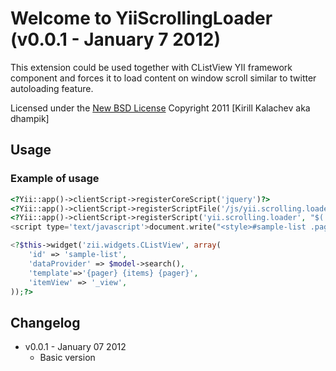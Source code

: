 Welcome to YiiScrollingLoader (v0.0.1 - January 7 2012)
==================


This extension could be used together with CListView YII framework component and forces it to
load content on window scroll similar to twitter autoloading feature.

Licensed under the [New BSD License](http://opensource.org/licenses/BSD-3-Clause)
Copyright 2011 [Kirill Kalachev aka dhampik]


## Usage

### Example of usage
``` php
<?Yii::app()->clientScript->registerCoreScript('jquery')?>
<?Yii::app()->clientScript->registerScriptFile('/js/yii.scrolling.loader.js')?>
<?Yii::app()->clientScript->registerScript('yii.scrolling.loader', "$('#sample-list').yiiScrollingLoader();", CClientScript::POS_READY)?>
<script type='text/javascript'>document.write("<style>#sample-list .pager{display: none;}</style>");</script>

<?$this->widget('zii.widgets.CListView', array(
	'id' => 'sample-list',
	'dataProvider' => $model->search(),
	'template'=>'{pager} {items} {pager}',
	'itemView' => '_view',
));?>
```


## Changelog

- v0.0.1 - January 07 2012
	- Basic version